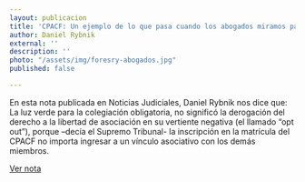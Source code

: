 ```yaml
---
layout: publicacion
title: 'CPACF: Un ejemplo de lo que pasa cuando los abogados miramos para otro lado'
author: Daniel Rybnik
external: ''
description: ''
photo: "/assets/img/foresry-abogados.jpg"
published: false

---
```

En esta nota publicada en Noticias Judiciales, Daniel Rybnik nos dice que: La luz verde para la colegiación obligatoria, no significó la derogación del derecho a la libertad de asociación en su vertiente negativa (el llamado “opt out”), porque –decía el Supremo Tribunal- la inscripción en la matrícula del CPACF no importa ingresar a un vínculo asociativo con los demás miembros.

[Ver nota](http://www.noticiasjudiciales.info/Noticias_del_Dia/CPACF_un_ejemplo_de_lo_que_pasa_cuando_los_abogados_miramos_para_otro_lado "Noticias Judiciales")
